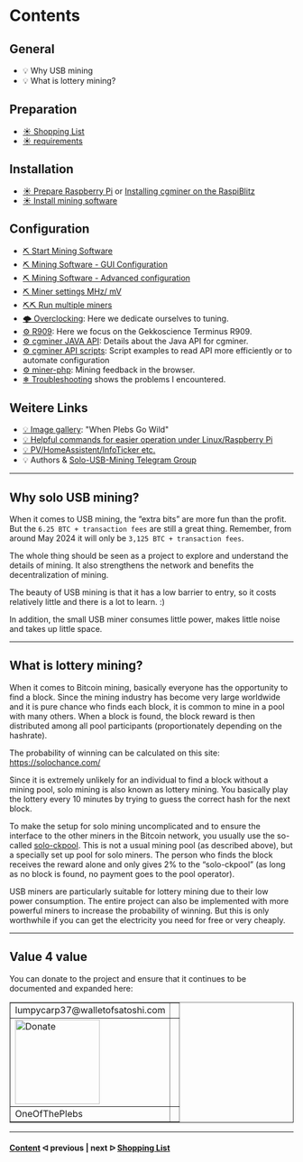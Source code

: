 # Contents

## General

* 💡 Why USB mining
* 💡 What is lottery mining?

## Preparation

* [☀ Shopping List](shopping-list.md)
* [☀ requirements](requirements.md)

## Installation

* [☀ Prepare Raspberry Pi](prepare_pi.md) or [Installing cgminer on the RaspiBlitz](cgminer_on_raspiblitz.md)
* [☀ Install mining software](install_miner.md)

## Configuration

* [⛏ Start Mining Software](start_mining.md)
* [⛏ Mining Software - GUI Configuration](cgminer_GUIConfiguration.md)
* [⛏ Mining Software - Advanced configuration](EnhancedConfiguration.md)
* [⛏ Miner settings MHz/ mV](miner-settings.md)
* [⛏⛏ Run multiple miners](multiple-usb-miner.md)
* [🌩 Overclocking](/uebertakten.md): Here we dedicate ourselves to tuning.
* [⚙️ R909](/R909.md): Here we focus on the Gekkoscience Terminus R909.
* [⚙️ cgminer JAVA API](/cgminer_JAVA_API.md): Details about the Java API for cgminer.
* [⚙️ cgminer API scripts](/cgminer_JAVA_API_Scripts.md): Script examples to read API more efficiently or to automate configuration
* [⚙️ miner-php](/miner-php.md): Mining feedback in the browser.
* [❄ Troubleshooting](/troubleshooting.md) shows the problems I encountered.

## Weitere Links

* [💡 Image gallery](/Galerie.md): "When Plebs Go Wild"
* [💡 Helpful commands for easier operation under Linux/Raspberry Pi](LinuxCommands.md)
* [💡 PV/HomeAssistent/InfoTicker etc.](additional-links.md)
* 💡 Authors & [Solo-USB-Mining Telegram Group](https://t.me/BTC_solo_mining)

---

## Why solo USB mining?

When it comes to USB mining, the “extra bits” are more fun than the profit. But the `6.25 BTC + transaction fees` are still a great thing. Remember, from around May 2024 it will only be `3,125 BTC + transaction fees`.

The whole thing should be seen as a project to explore and understand the details of mining. It also strengthens the network and benefits the decentralization of mining.

The beauty of USB mining is that it has a low barrier to entry, so it costs relatively little and there is a lot to learn. :)

In addition, the small USB miner consumes little power, makes little noise and takes up little space.

---

## What is lottery mining?

When it comes to Bitcoin mining, basically everyone has the opportunity to find a block. Since the mining industry has become very large worldwide and it is pure chance who finds each block, it is common to mine in a pool with many others. When a block is found, the block reward is then distributed among all pool participants (proportionately depending on the hashrate).

The probability of winning can be calculated on this site: https://solochance.com/

Since it is extremely unlikely for an individual to find a block without a mining pool, solo mining is also known as lottery mining. You basically play the lottery every 10 minutes by trying to guess the correct hash for the next block.

To make the setup for solo mining uncomplicated and to ensure the interface to the other miners in the Bitcoin network, you usually use the so-called [solo-ckpool](https://solo.ckpool.org/). This is not a usual mining pool (as described above), but a specially set up pool for solo miners. The person who finds the block receives the reward alone and only gives 2% to the “solo-ckpool” (as long as no block is found, no payment goes to the pool operator).

USB miners are particularly suitable for lottery mining due to their low power consumption. The entire project can also be implemented with more powerful miners to increase the probability of winning. But this is only worthwhile if you can get the electricity you need for free or very cheaply.

---

## Value 4 value

You can donate to the project and ensure that it continues to be documented and expanded here:

<table border=1>
<tr><td>lumpycarp37@walletofsatoshi.com</td><td></td></tr>
<tr><td><img src=".assets/V4V.png" alt="Donate" width="150" /></td><td></td></tr>
<tr><td>OneOfThePlebs</td><td></td></tr>
<!--<tr><td></td><td></td></tr>-->
</table>

---

####    [Content](/README.md)  ᐊ  previous | next  ᐅ  [Shopping List](/shopping-list.md)
